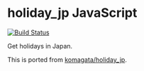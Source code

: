 # holiday_jp JavaScript

[![Build Status](https://travis-ci.org/k1LoW/holiday_jp-js.svg?branch=master)](https://travis-ci.org/k1LoW/holiday_jp-js)

Get holidays in Japan.

This is ported from [komagata/holiday_jp](https://github.com/komagata/holiday_jp).
